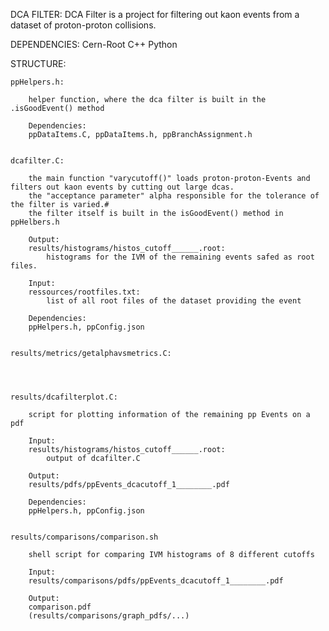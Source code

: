 DCA FILTER:
    DCA Filter is a project for filtering out kaon events from a dataset of proton-proton collisions.

DEPENDENCIES:
    Cern-Root
    C++
    Python


STRUCTURE:

    ppHelpers.h:
        
        helper function, where the dca filter is built in the .isGoodEvent() method

        Dependencies:
        ppDataItems.C, ppDataItems.h, ppBranchAssignment.h


    dcafilter.C:

        the main function "varycutoff()" loads proton-proton-Events and filters out kaon events by cutting out large dcas.
        the "acceptance parameter" alpha responsible for the tolerance of the filter is varied.#
        the filter itself is built in the isGoodEvent() method in ppHelbers.h

        Output:
        results/histograms/histos_cutoff______.root:
            histograms for the IVM of the remaining events safed as root files.
        
        Input:
        ressources/rootfiles.txt:
            list of all root files of the dataset providing the event

        Dependencies:
        ppHelpers.h, ppConfig.json


    results/metrics/getalphavsmetrics.C:




    results/dcafilterplot.C:

        script for plotting information of the remaining pp Events on a pdf

        Input:
        results/histograms/histos_cutoff______.root:
            output of dcafilter.C

        Output:
        results/pdfs/ppEvents_dcacutoff_1________.pdf

        Dependencies:
        ppHelpers.h, ppConfig.json


    results/comparisons/comparison.sh

        shell script for comparing IVM histograms of 8 different cutoffs

        Input:
        results/comparisons/pdfs/ppEvents_dcacutoff_1________.pdf

        Output:
        comparison.pdf
        (results/comparisons/graph_pdfs/...)
